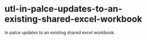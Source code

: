 # utl-in-palce-updates-to-an-existing-shared-excel-workbook
In palce updates to an existing shared excel workbook.
